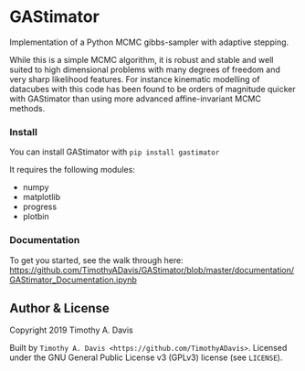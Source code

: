 # GAStimator
Implementation of a Python MCMC gibbs-sampler with adaptive stepping. 

While this is a simple MCMC algorithm, it is robust and stable and well suited to high dimensional problems with many degrees of freedom and very sharp likelihood features. For instance kinematic modelling of datacubes with this code has been found to be orders of magnitude quicker with GAStimator than using more advanced affine-invariant MCMC methods. 

### Install
You can install GAStimator with `pip install gastimator`
    
It requires the following modules:

* numpy
* matplotlib
* progress
* plotbin

### Documentation

To get you started, see the walk through here: https://github.com/TimothyADavis/GAStimator/blob/master/documentation/GAStimator_Documentation.ipynb


Author & License
-----------------

Copyright 2019 Timothy A. Davis

Built by `Timothy A. Davis <https://github.com/TimothyADavis>`. Licensed under
the GNU General Public License v3 (GPLv3) license (see ``LICENSE``).
